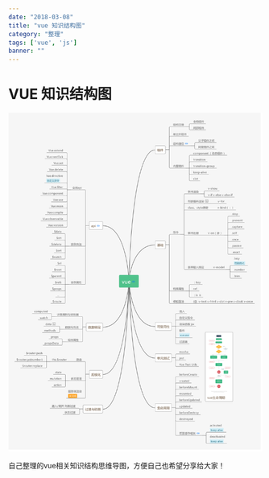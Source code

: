 ```yaml
---
date: "2018-03-08"
title: "vue 知识结构图"
category: "整理"
tags: ['vue', 'js']
banner: ""
---
```


# VUE  知识结构图


![Alt Text](/assets/2019-03-08/vue.png "vue 结构图")

自己整理的vue相关知识结构思维导图，方便自己也希望分享给大家！

